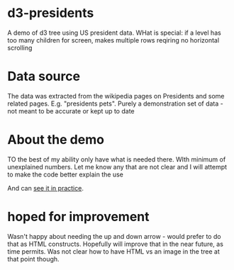 # d3-presidents
A demo of d3 tree using US president data.
WHat is special: if a level has too many children for screen, makes
multiple rows reqiring no horizontal scrolling
# Data source
The data was extracted from the wikipedia pages on Presidents and some related pages.
E.g. "presidents pets".  Purely a demonstration set of data - not meant to be 
accurate or kept up to date
# About the demo
TO the best of my ability only have what is needed there.  WIth minimum of unexplained
numbers.  Let me know any that are not clear and I will attempt to make the 
code better explain the use

And can <a href="http://robert.waldste.in/programs/d3-presidents/presidents.html" target=_blank>see it in practice</a>.
# hoped for improvement
Wasn't happy about needing the up and down arrow - would prefer to do that as HTML constructs.
Hopefully will improve that in the near future, as time permits.  Was not
clear how to have HTML vs an image in the tree at that point though.
